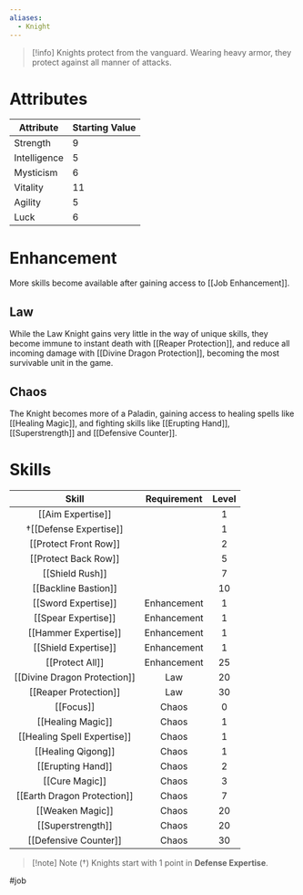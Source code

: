 ```yaml
---
aliases:
  - Knight
---
```

>[!info]
>Knights protect from the vanguard. Wearing heavy armor, they protect against all manner of attacks.
# Attributes
| Attribute    | Starting Value |
| ------------ | -------------- |
| Strength     | 9              |
| Intelligence | 5              |
| Mysticism    | 6              |
| Vitality     | 11             |
| Agility      | 5              |
| Luck         | 6              |
# Enhancement
More skills become available after gaining access to [[Job Enhancement]].
## Law
While the Law Knight gains very little in the way of unique skills, they become immune to instant death with [[Reaper Protection]], and reduce all incoming damage with [[Divine Dragon Protection]], becoming the most survivable unit in the game.
## Chaos
The Knight becomes more of a Paladin, gaining access to healing spells like [[Healing Magic]], and fighting skills like [[Erupting Hand]], [[Superstrength]] and [[Defensive Counter]].
# Skills
|            Skill             | Requirement | Level |
|:----------------------------:|:-----------:|:-----:|
|      [[Aim Expertise]]       |             |   1   |
|    †[[Defense Expertise]]     |             |   1   |
|    [[Protect Front Row]]     |             |   2   |
|     [[Protect Back Row]]     |             |   5   |
|       [[Shield Rush]]        |             |   7   |
|     [[Backline Bastion]]     |             |  10   |
|     [[Sword Expertise]]      | Enhancement |   1   |
|     [[Spear Expertise]]      | Enhancement |   1   |
|     [[Hammer Expertise]]     | Enhancement |   1   |
|     [[Shield Expertise]]     | Enhancement |   1   |
|       [[Protect All]]        | Enhancement |  25   |
| [[Divine Dragon Protection]] |     Law     |  20   |
|    [[Reaper Protection]]     |     Law     |  30   |
|          [[Focus]]           |    Chaos    |   0   |
|      [[Healing Magic]]       |    Chaos    |   1   |
| [[Healing Spell Expertise]]  |    Chaos    |   1   |
|      [[Healing Qigong]]      |    Chaos    |   1   |
|      [[Erupting Hand]]       |    Chaos    |   2   |
|        [[Cure Magic]]        |    Chaos    |   3   |
| [[Earth Dragon Protection]]  |    Chaos    |   7   |
|       [[Weaken Magic]]       |    Chaos    |  20   |
|      [[Superstrength]]       |    Chaos    |  20   |
|    [[Defensive Counter]]     |    Chaos    |  30   |

> [!note] Note (†)
> Knights start with 1 point in **Defense Expertise**.

#job